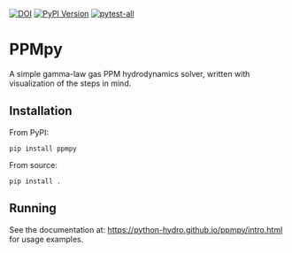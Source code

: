 [![DOI](https://zenodo.org/badge/DOI/10.5281/zenodo.13356324.svg)](https://doi.org/10.5281/zenodo.13356324)
[![PyPI Version](https://img.shields.io/pypi/v/ppmpy)](https://pypi.org/project/ppmpy)
[![pytest-all](https://github.com/python-hydro/ppmpy/actions/workflows/pytest-all.yml/badge.svg)](https://github.com/python-hydro/ppmpy/actions/workflows/pytest-all.yml)

# PPMpy

A simple gamma-law gas PPM hydrodynamics solver, written with
visualization of the steps in mind.

## Installation

From PyPI:

```
pip install ppmpy
```

From source:

```
pip install .
```

## Running

See the documentation at: https://python-hydro.github.io/ppmpy/intro.html
for usage examples.
